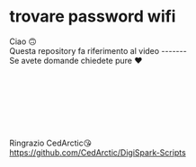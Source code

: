 # trovare password wifi

Ciao 🙃 <br />
Questa repository fa riferimento al video ------- <br />
Se avete domande chiedete pure ❤<br /><br />

<br /><br /><br /><br /><br />


Ringrazio CedArctic😘<br />
https://github.com/CedArctic/DigiSpark-Scripts
